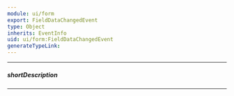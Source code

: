 ```yaml
---
module: ui/form
export: FieldDataChangedEvent
type: Object
inherits: EventInfo
uid: ui/form:FieldDataChangedEvent
generateTypeLink: 
---
```

---
##### shortDescription
<!-- Description goes here -->

---
<!-- Description goes here -->
